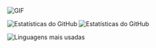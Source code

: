 ![GIF](https://media2.giphy.com/media/v1.Y2lkPTc5MGI3NjExbzdndWJzZHh4a2xscGF4ZjJ4cDQxNXpncmk0Mml4emU4eTN5MjhjbyZlcD12MV9pbnRlcm5hbF9naWZfYnlfaWQmY3Q9Zw/oX7a6TfnVqTRZS7czp/giphy.gif)


![Estatísticas do GitHub](https://github-readme-stats.vercel.app/api?username=aerienhauer&show_icons=true&theme=tokyonight)
![Estatísticas do GitHub](https://github-readme-stats.vercel.app/api?username=aerienhauer&show_icons=true&count_private=true&theme=tokyonight)


![Linguagens mais usadas](https://github-readme-stats.vercel.app/api/top-langs/?username=aerienhauer&layout=compact&theme=tokyonight)
